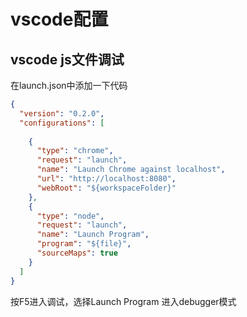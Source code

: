 # vscode配置
## vscode js文件调试
在launch.json中添加一下代码
```json
{
  "version": "0.2.0",
  "configurations": [
    
    {
      "type": "chrome",
      "request": "launch",
      "name": "Launch Chrome against localhost",
      "url": "http://localhost:8080",
      "webRoot": "${workspaceFolder}"
    },
    {
      "type": "node",
      "request": "launch",
      "name": "Launch Program",
      "program": "${file}",
      "sourceMaps": true
    }
  ]
}
```
按F5进入调试，选择Launch Program 进入debugger模式